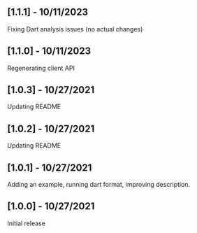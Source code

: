 ## [1.1.1] - 10/11/2023
Fixing Dart analysis issues (no actual changes)

## [1.1.0] - 10/11/2023
Regenerating client API

## [1.0.3] - 10/27/2021
Updating README

## [1.0.2] - 10/27/2021
Updating README

## [1.0.1] - 10/27/2021
Adding an example, running dart format, improving description.

## [1.0.0] - 10/27/2021
Initial release
